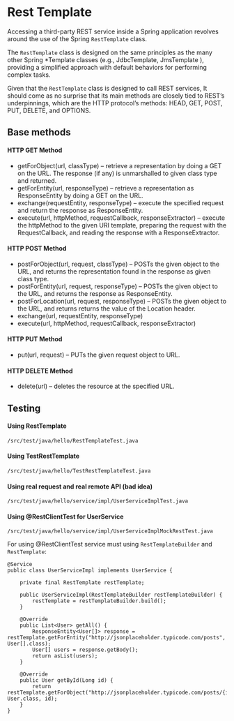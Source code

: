 # Rest Template

Accessing a third-party REST service inside a Spring application revolves around 
the use of the Spring `RestTemplate` class. 

The `RestTemplate` class is designed on the same principles as the many other Spring 
*Template classes (e.g., JdbcTemplate, JmsTemplate ), providing a simplified approach 
with default behaviors for performing complex tasks.

Given that the `RestTemplate` class is designed to call REST services, 
It should come as no surprise that its main methods are closely tied to 
REST’s underpinnings, which are the HTTP protocol’s methods: 
HEAD, GET, POST, PUT, DELETE, and OPTIONS.

## Base methods

#### HTTP GET Method

* getForObject(url, classType) – retrieve a representation by doing a GET on the URL. The response (if any) is unmarshalled to given class type and returned.
* getForEntity(url, responseType) – retrieve a representation as ResponseEntity by doing a GET on the URL.
* exchange(requestEntity, responseType) – execute the specified request and return the response as ResponseEntity.
* execute(url, httpMethod, requestCallback, responseExtractor) – execute the httpMethod to the given URI template, preparing the request with the RequestCallback, and reading the response with a ResponseExtractor.

#### HTTP POST Method

* postForObject(url, request, classType) – POSTs the given object to the URL, and returns the representation found in the response as given class type.
* postForEntity(url, request, responseType) – POSTs the given object to the URL, and returns the response as ResponseEntity.
* postForLocation(url, request, responseType) – POSTs the given object to the URL, and returns returns the value of the Location header.
* exchange(url, requestEntity, responseType)
* execute(url, httpMethod, requestCallback, responseExtractor)

#### HTTP PUT Method

* put(url, request) – PUTs the given request object to URL.

#### HTTP DELETE Method

* delete(url) – deletes the resource at the specified URL.

## Testing

#### Using RestTemplate

`/src/test/java/hello/RestTemplateTest.java`

#### Using TestRestTemplate

`/src/test/java/hello/TestRestTemplateTest.java`

#### Using real request and real remote API (bad idea)

`/src/test/java/hello/service/impl/UserServiceImplTest.java`

#### Using @RestClientTest for UserService

`/src/test/java/hello/service/impl/UserServiceImplMockRestTest.java`

For using @RestClientTest service must using `RestTemplateBuilder` and `RestTemplate`: 

```
@Service
public class UserServiceImpl implements UserService {

    private final RestTemplate restTemplate;

    public UserServiceImpl(RestTemplateBuilder restTemplateBuilder) {
        restTemplate = restTemplateBuilder.build();
    }

    @Override
    public List<User> getAll() {
        ResponseEntity<User[]> response = restTemplate.getForEntity("http://jsonplaceholder.typicode.com/posts", User[].class);
        User[] users = response.getBody();
        return asList(users);
    }

    @Override
    public User getById(Long id) {
        return restTemplate.getForObject("http://jsonplaceholder.typicode.com/posts/{id}", User.class, id);
    }
}
```